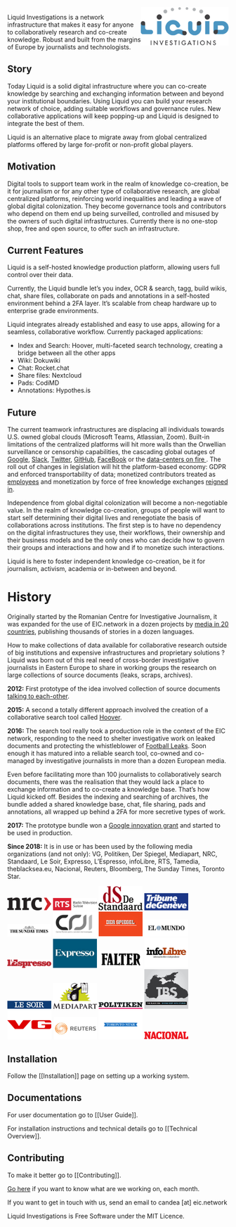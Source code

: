 
<img src="https://github.com/liquidinvestigations/docs-img/blob/main/liquid%20logo.png" width=200 align=right>


Liquid Investigations is a network infrastructure that makes it easy for anyone to collaboratively research and co-create knowledge. Robust and built from the margins of Europe by journalists and technologists. 

## Story 

Today Liquid is a solid digital infrastructure where you can co-create knowledge by searching and exchanging information between and beyond your institutional boundaries. Using Liquid you can build your research network of choice, adding suitable workflows and governance rules. New collaborative applications will keep popping-up and Liquid is designed to integrate the best of them.  

Liquid is an alternative place to migrate away from global centralized platforms offered by large for-profit or non-profit global players. 

## Motivation 

Digital tools to support team work in the realm of knowledge co-creation, be it for journalism or for any other type of collaborative research, are global centralized platforms, reinforcing world inequalities and leading a wave of global digital colonization. They become governance tools and contributors who depend on them end up being surveilled, controlled and misused by the owners of such digital infrastructures. Currently there is no one-stop shop, free and open source, to offer such an infrastructure.  

## Current Features 

Liquid is a self-hosted knowledge production platform, allowing users full control over their data. 

Currently, the Liquid bundle let’s you index, OCR & search, tagg, build wikis, chat, share files, collaborate on pads and annotations in a self-hosted environment behind a 2FA layer. It’s scalable from cheap hardware up to enterprise grade environments.

Liquid integrates already established and easy to use apps, allowing for a seamless, collaborative workflow. Currently packaged applications:
* Index and Search: Hoover, multi-faceted search technology, creating a bridge between all the other apps
* Wiki: Dokuwiki
* Chat: Rocket.chat 
* Share files: Nextcloud
* Pads: CodiMD
* Annotations: Hypothes.is 

## Future

The current teamwork infrastructures are displacing all individuals towards U.S. owned global clouds (Microsoft Teams, Atlassian, Zoom). Built-in limitations of the centralized platforms will hit more walls than the Orwellian surveillance or censorship capabilities, the cascading global outages of [Google](https://www.theguardian.com/technology/2020/dec/14/google-suffers-worldwide-outage-with-gmail-youtube-and-other-services-down), [Slack](https://www.theverge.com/2021/1/4/22213105/slack-outage-down-2021-server-error), [Twitter](https://www.theguardian.com/world/2020/oct/16/twitter-outage-social-media-platform-goes-down-across-the-world), [GitHub](https://www.zdnet.com/article/github-hit-with-multiple-back-to-back-outages/ ), [FaceBook](https://www.reuters.com/article/us-facebook-outages-idUSKBN2BB232) or the [data-centers on fire ](https://www.dna.fr/faits-divers-justice/2021/03/10/strasbourg-important-incendie-dans-une-entreprise-situee-sur-un-site-seveso-au-port-du-rhin).
The roll out of changes in legislation will hit the platform-based economy: GDPR and enforced transportability of data; monetized contributors treated as [employees](https://www.ft.com/content/73be294b-a43d-4387-aced-7b5cb0d91007) and monetization by force of free knowledge exchanges [reigned in](https://www.bbc.com/news/world-australia-56163550).  

Independence from global digital colonization will become a non-negotiable value. In the realm of knowledge co-creation, groups of people will want to start self determining their digital lives and renegotiate the basis of collaborations across institutions. The first step is to have no dependency on the digital infrastructures they use, their workflows, their ownership and their business models and be the only ones who can decide how to govern their groups and interactions and how and if to monetize such interactions. 

Liquid is here to foster independent knowledge co-creation, be it for journalism, activism, academia or in-between and beyond. 

# History 

Originally started by the Romanian Centre for Investigative Journalism, it was expanded for the use of EIC.network in a dozen projects by [media in 20 countries](https://niemanreports.org/articles/an-investigative-toolkit-for-the-post-snowden-era/), publishing thousands of stories in a dozen languages. 

How to make collections of data available for collaborative research outside of big institutions and expensive infrastructures and proprietary solutions ? Liquid was born out of this real need of cross-border investigative journalists in Eastern Europe to share in working groups the research on large collections of source documents (leaks, scraps, archives). 

**2012:** First prototype of the idea involved collection of source documents [talking to each-other](https://web.archive.org/web/20201229143041/http://thesponge.eu/index.php?idT=3&idC=3&idRec=1181&recType=story). 

**2015:** A second a totally different approach involved the creation of a collaborative search tool called [Hoover](https://web.archive.org/web/20201229142931/http://thesponge.eu/index.php?idT=3&idC=3&idRec=1196&recType=story). 

**2016:** The search tool really took a production role in the context of the EIC network, responding to the need to shelter investigative work on leaked documents and protecting the whistleblower of [Football Leaks](https://web.archive.org/web/20210129082633/https://eic.network/projects/football-leaks-continues). Soon enough it has matured into a reliable search tool, co-owned and co-managed by investigative journalists in more than a dozen European media.  

Even before facilitating more than 100 journalists to collaboratively search documents, there was the realisation that they would lack a place to exchange information and to co-create a knowledge base. That’s how Liquid kicked off. Besides the indexing and searching of archives, the bundle added a shared knowledge base, chat, file sharing, pads and annotations, all wrapped up behind a 2FA for more secretive types of work. 

**2017:** The prototype bundle won a [Google innovation grant](https://newsinitiative.withgoogle.com/dnifund/insights/liquid-investigations-helping-journalists-collaborate-safely-scale/) and started to be used in production. 

**Since 2018:** It is in use or has been used by the following media organizations (and not only): VG, Politiken, Der Spiegel, Mediapart, NRC, Standaard, Le Soir, Expresso, L’Espresso, infoLibre, RTS, Tamedia, theblacksea.eu, Nacional, Reuters, Bloomberg, The Sunday Times, Toronto Star.

<img src="https://github.com/liquidinvestigations/docs-img/blob/main/logo%20NRC.jpg" width=100>
<img src="https://github.com/liquidinvestigations/docs-img/blob/main/logo%20RTS.jpg" width=100>
<img src="https://github.com/liquidinvestigations/docs-img/blob/main/logo%20Standaard.png" width=100>
<img src="https://github.com/liquidinvestigations/docs-img/blob/main/logo%20TdG.png" width=100>
<img src="https://github.com/liquidinvestigations/docs-img/blob/main/logo%20The%20Sunday%20Times%20logo.JPG" width=100>
<img src="https://github.com/liquidinvestigations/docs-img/blob/main/logo%20crji.jpg" width=100>
<img src="https://github.com/liquidinvestigations/docs-img/blob/main/logo%20der%20spiegel.png" width=100>
<img src="https://github.com/liquidinvestigations/docs-img/blob/main/logo%20el-mundo.jpg" width=100>
<img src="https://github.com/liquidinvestigations/docs-img/blob/main/logo%20espresso.png" width=100>
<img src="https://github.com/liquidinvestigations/docs-img/blob/main/logo%20expresso.png" width=100>
<img src="https://github.com/liquidinvestigations/docs-img/blob/main/logo%20falter.jpg" width=100>
<img src="https://github.com/liquidinvestigations/docs-img/blob/main/logo%20infoLibre.png" width=100>
<img src="https://github.com/liquidinvestigations/docs-img/blob/main/logo%20le-soir.jpg" width=100>
<img src="https://github.com/liquidinvestigations/docs-img/blob/main/logo%20mediapart.png" width=100>
<img src="https://github.com/liquidinvestigations/docs-img/blob/main/logo%20politiken.jpg" width=100>
<img src="https://github.com/liquidinvestigations/docs-img/blob/main/logo%20tbs.jpg" width=100>
<img src="https://github.com/liquidinvestigations/docs-img/blob/main/logo%20vg.png" width=100>
<img src="https://github.com/liquidinvestigations/docs-img/blob/main/logo%20reuters.png" width=100>
<img src="https://github.com/liquidinvestigations/docs-img/blob/main/logo%20Toronto_Star.png" width=100>
<img src="https://github.com/liquidinvestigations/docs-img/blob/main/logo%20NACIONAL.jpeg" width=100>



## Installation 

Follow the [[Installation]] page on setting up a working system.

## Documentations 

For user documentation go to [[User Guide]].

For installation instructions and technical details go to [[Technical Overview]].

## Contributing 

To make it better go to [[Contributing]].

[Go here](https://github.com/liquidinvestigations/node/blob/master/CHANGELOG.md) if you want to know what are we working on, each month. 

If you want to get in touch with us, send an email to candea [at] eic.network 

Liquid Investigations is Free Software under the MIT Licence. 

